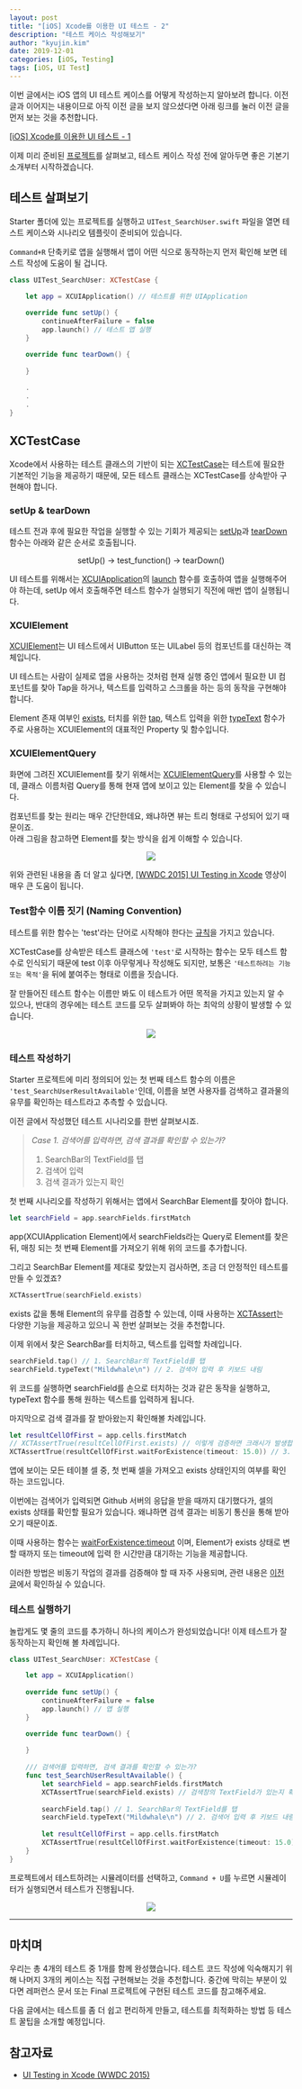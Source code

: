 ```yaml
---
layout: post
title: "[iOS] Xcode를 이용한 UI 테스트 - 2"
description: "테스트 케이스 작성해보기"
author: "kyujin.kim"
date: 2019-12-01
categories: [iOS, Testing]
tags: [iOS, UI Test]
---
```


이번 글에서는 iOS 앱의 UI 테스트 케이스를 어떻게 작성하는지 알아보려 합니다. 이전 글과 이어지는 내용이므로 아직 이전 글을 보지 않으셨다면 아래 링크를 눌러 이전 글을 먼저 보는 것을 추천합니다.

[[iOS] Xcode를 이용한 UI 테스트 - 1](http://mildwhale.github.io/2019-11-30-uitest-1-beginning/)

이제 미리 준비된 [프로젝트](https://github.com/Mildwhale/Github-SearchUser-Tutorial)를 살펴보고, 테스트 케이스 작성 전에 알아두면 좋은 기본기 소개부터 시작하겠습니다.

## 테스트 살펴보기
Starter 폴더에 있는 프로젝트를 실행하고 `UITest_SearchUser.swift` 파일을 열면 테스트 케이스와 시나리오 템플릿이 준비되어 있습니다.

`Command+R` 단축키로 앱을 실행해서 앱이 어떤 식으로 동작하는지 먼저 확인해 보면 테스트 작성에 도움이 될 겁니다.

```swift
class UITest_SearchUser: XCTestCase {

    let app = XCUIApplication() // 테스트를 위한 UIApplication
    
    override func setUp() {
        continueAfterFailure = false
        app.launch() // 테스트 앱 실행
    }

    override func tearDown() {
        
    }
    
    .
    .
    .
}
```

## XCTestCase
Xcode에서 사용하는 테스트 클래스의 기반이 되는 [XCTestCase](https://developer.apple.com/documentation/xctest/xctestcase)는 테스트에 필요한 기본적인 기능을 제공하기 때문에, 모든 테스트 클래스는 XCTestCase를 상속받아 구현해야 합니다.

### setUp & tearDown
테스트 전과 후에 필요한 작업을 실행할 수 있는 기회가 제공되는 [setUp](https://developer.apple.com/documentation/xctest/xctestcase/1496262-setup)과 [tearDown](https://developer.apple.com/documentation/xctest/xctestcase/1496280-teardown) 함수는 아래와 같은 순서로 호출됩니다.

<center>setUp() → test_function() → tearDown()</center>

UI 테스트를 위해서는 [XCUIApplication](https://developer.apple.com/documentation/xctest/xcuiapplication)의 [launch](https://developer.apple.com/documentation/xctest/xcuiapplication/1500467-launch) 함수를 호출하여 앱을 실행해주어야 하는데, setUp 에서 호출해주면 테스트 함수가 실행되기 직전에 매번 앱이 실행됩니다.

### XCUIElement
[XCUIElement](https://developer.apple.com/documentation/xctest/xcuielement)는 UI 테스트에서 UIButton 또는 UILabel 등의 컴포넌트를 대신하는 객체입니다.

UI 테스트는 사람이 실제로 앱을 사용하는 것처럼 현재 실행 중인 앱에서 필요한 UI 컴포넌트를 찾아 Tap을 하거나, 텍스트를 입력하고 스크롤을 하는 등의 동작을 구현해야 합니다.

Element 존재 여부인 [exists](https://developer.apple.com/documentation/xctest/xcuielement/1500760-exists), 터치를 위한 [tap](https://developer.apple.com/documentation/xctest/xcuielement/1618666-tap), 텍스트 입력을 위한 [typeText](https://developer.apple.com/documentation/xctest/xcuielement/1500968-typetext) 함수가 주로 사용하는 XCUIElement의 대표적인 Property 및 함수입니다.

### XCUIElementQuery
화면에 그려진 XCUIElement를 찾기 위해서는 [XCUIElementQuery](https://developer.apple.com/documentation/xctest/xcuielementquery)를 사용할 수 있는데, 클래스 이름처럼 Query를 통해 현재 앱에 보이고 있는 Element를 찾을 수 있습니다.

컴포넌트를 찾는 원리는 매우 간단한데요, 왜냐하면 뷰는 트리 형태로 구성되어 있기 때문이죠.  
아래 그림을 참고하면 Element를 찾는 방식을 쉽게 이해할 수 있습니다.

<center><img src="/assets/images/test-with-xcode/img2.png"></center>

위와 관련된 내용을 좀 더 알고 싶다면, [[WWDC 2015] UI Testing in Xcode](https://developer.apple.com/videos/play/wwdc2015/406/) 영상이 매우 큰 도움이 됩니다.

### Test함수 이름 짓기 (Naming Convention)
테스트를 위한 함수는 'test'라는 단어로 시작해야 한다는 [규칙](https://developer.apple.com/library/archive/documentation/DeveloperTools/Conceptual/testing_with_xcode/chapters/04-writing_tests.html)을 가지고 있습니다.

XCTestCase를 상속받은 테스트 클래스에 `'test'`로 시작하는 함수는 모두 테스트 함수로 인식되기 때문에 test 이후 아무렇게나 작성해도 되지만, 보통은 `'테스트하려는 기능 또는 목적'`을 뒤에 붙여주는 형태로 이름을 짓습니다.

잘 만들어진 테스트 함수는 이름만 봐도 이 테스트가 어떤 목적을 가지고 있는지 알 수 있으나, 반대의 경우에는 테스트 코드를 모두 살펴봐야 하는 최악의 상황이 발생할 수 있습니다.

<center><img src="/assets/images/test-with-xcode/img3.jpeg"></center>

### 테스트 작성하기
Starter 프로젝트에 미리 정의되어 있는 첫 번째 테스트 함수의 이름은 `'test_SearchUserResultAvailable'`인데, 이름을 보면 사용자를 검색하고 결과물의 유무를 확인하는 테스트라고 추측할 수 있습니다.

이전 글에서 작성했던 테스트 시나리오를 한번 살펴보시죠. 

> *Case 1. 검색어를 입력하면, 검색 결과를 확인할 수 있는가?*  
> 1. SearchBar의 TextField를 탭  
> 2. 검색어 입력  
> 3. 검색 결과가 있는지 확인

첫 번째 시나리오를 작성하기 위해서는 앱에서 SearchBar Element를 찾아야 합니다.

```swift
let searchField = app.searchFields.firstMatch
```

app(XCUIApplication Element)에서 searchFields라는 Query로 Element를 찾은 뒤, 매칭 되는 첫 번째 Element를 가져오기 위해 위의 코드를 추가합니다.

그리고 SearchBar Element를 제대로 찾았는지 검사하면, 조금 더 안정적인 테스트를 만들 수 있겠죠?

```swift
XCTAssertTrue(searchField.exists)
```

exists 값을 통해 Element의 유무를 검증할 수 있는데, 이때 사용하는 [XCTAssert](https://developer.apple.com/documentation/xctest/boolean_assertions)는 다양한 기능을 제공하고 있으니 꼭 한번 살펴보는 것을 추천합니다.

이제 위에서 찾은 SearchBar를 터치하고, 텍스트를 입력할 차례입니다.

```swift
searchField.tap() // 1. SearchBar의 TextField를 탭
searchField.typeText("Mildwhale\n") // 2. 검색어 입력 후 키보드 내림
```

위 코드를 실행하면 searchField를 손으로 터치하는 것과 같은 동작을 실행하고, typeText 함수를 통해 원하는 텍스트를 입력하게 됩니다.

마지막으로 검색 결과를 잘 받아왔는지 확인해볼 차례입니다.

```swift
let resultCellOfFirst = app.cells.firstMatch
// XCTAssertTrue(resultCellOfFirst.exists) // 이렇게 검증하면 크래시가 발생합니다.
XCTAssertTrue(resultCellOfFirst.waitForExistence(timeout: 15.0)) // 3. 검색 결과가 있는지 확인 (최대 15초 동안 대기)
```

앱에 보이는 모든 테이블 셀 중, 첫 번째 셀을 가져오고 exists 상태인지의 여부를 확인하는 코드입니다.

이번에는 검색어가 입력되면 Github 서버의 응답을 받을 때까지 대기했다가, 셀의 exists 상태를 확인할 필요가 있습니다. 왜냐하면 검색 결과는 비동기 통신을 통해 받아오기 때문이죠.

이때 사용하는 함수는 [waitForExistence:timeout](https://developer.apple.com/documentation/xctest/xcuielement/2879412-waitforexistence) 이며, Element가 exists 상태로 변할 때까지 또는 timeout에 입력 한 시간만큼 대기하는 기능을 제공합니다.

이러한 방법은 비동기 작업의 결과를 검증해야 할 때 자주 사용되며, 관련 내용은 [이전 글](http://mildwhale.github.io/2019-11-22-async-test/)에서 확인하실 수 있습니다.

### 테스트 실행하기

놀랍게도 몇 줄의 코드를 추가하니 하나의 케이스가 완성되었습니다! 이제 테스트가 잘 동작하는지 확인해 볼 차례입니다.

```swift
class UITest_SearchUser: XCTestCase {

    let app = XCUIApplication()
    
    override func setUp() {
        continueAfterFailure = false
        app.launch() // 앱 실행
    }

    override func tearDown() {
        
    }
    
    /// 검색어를 입력하면, 검색 결과를 확인할 수 있는가?
    func test_SearchUserResultAvailable() {
        let searchField = app.searchFields.firstMatch
        XCTAssertTrue(searchField.exists) // 검색창의 TextField가 있는지 확인
        
        searchField.tap() // 1. SearchBar의 TextField를 탭
        searchField.typeText("Mildwhale\n") // 2. 검색어 입력 후 키보드 내림
        
        let resultCellOfFirst = app.cells.firstMatch
        XCTAssertTrue(resultCellOfFirst.waitForExistence(timeout: 15.0)) // 3. 검색 결과가 있는지 확인 (최대 15초 동안 대기)
    }
}
```

프로젝트에서 테스트하려는 시뮬레이터를 선택하고, `Command + U`를 누르면 시뮬레이터가 실행되면서 테스트가 진행됩니다.

<center><img src="/assets/images/test-with-xcode/img4.gif"></center>

---

## 마치며

우리는 총 4개의 테스트 중 1개를 함께 완성했습니다. 테스트 코드 작성에 익숙해지기 위해 나머지 3개의 케이스는 직접 구현해보는 것을 추천합니다. 중간에 막히는 부분이 있다면 레퍼런스 문서 또는 Final 프로젝트에 구현된 테스트 코드를 참고해주세요.

다음 글에서는 테스트를 좀 더 쉽고 편리하게 만들고, 테스트를 최적화하는 방법 등 테스트 꿀팁을 소개할 예정입니다.



## 참고자료
- [UI Testing in Xcode (WWDC 2015)](https://developer.apple.com/videos/play/wwdc2015/406/)